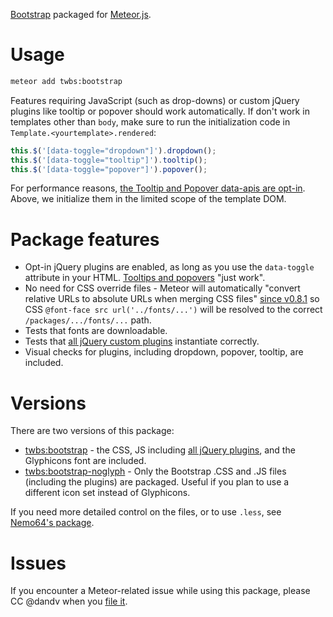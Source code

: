 [Bootstrap](http://getbootstrap.com) packaged for [Meteor.js](http://meteor.com).


# Usage

```sh
meteor add twbs:bootstrap
```

Features requiring JavaScript (such as drop-downs) or custom jQuery plugins like tooltip or popover should work automatically.
If don't work in templates other than `body`, make sure to run the initialization code in `Template.<yourtemplate>.rendered`:

```js
this.$('[data-toggle="dropdown"]').dropdown();
this.$('[data-toggle="tooltip"]').tooltip();
this.$('[data-toggle="popover"]').popover();
```

For performance reasons, [the Tooltip and Popover data-apis are opt-in](http://getbootstrap.com/javascript/#popovers).
Above, we initialize them in the limited scope of the template DOM.



# Package features

* Opt-in jQuery plugins are enabled, as long as you use the `data-toggle` attribute in your HTML.
  [Tooltips and popovers](http://getbootstrap.com/javascript/#popovers) "just work".
* No need for CSS override files - Meteor will automatically "convert relative URLs to absolute URLs
  when merging CSS files" [since v0.8.1](https://github.com/meteor/meteor/blob/b96c5d7962a9e59b9efaeb93eb81020e0548e378/History.md#v081)
  so CSS `@font-face src url('../fonts/...')` will be resolved to the correct `/packages/.../fonts/...` path.
* Tests that fonts are downloadable.
* Tests that [all jQuery custom plugins](http://getbootstrap.com/javascript/) instantiate correctly.
* Visual checks for plugins, including dropdown, popover, tooltip, are included.


# Versions

There are two versions of this package:

* [twbs:bootstrap](https://atmospherejs.com/twbs/bootstrap) - the CSS, JS including [all jQuery plugins](http://getbootstrap.com/javascript/),
  and the Glyphicons font are included.
* [twbs:bootstrap-noglyph](https://atmospherejs.com/twbs/bootstrap-noglyph) - Only the Bootstrap .CSS and .JS files (including the plugins) are
  packaged. Useful if you plan to use a different icon set instead of Glyphicons.

If you need more detailed control on the files, or to use `.less`, see [Nemo64's package](https://github.com/Nemo64/meteor-bootstrap).


# Issues

If you encounter a Meteor-related issue while using this package, please CC @dandv when you [file it](https://github.com/twbs/bootstrap/issues).
